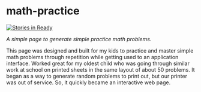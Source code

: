 # math-practice
[![Stories in Ready](https://badge.waffle.io/jasonhale/math-practice.svg?label=ready&title=Ready)](http://waffle.io/jasonhale/math-practice)

*A simple page to generate simple practice math problems.*

This page was designed and built for my kids to practice and master simple math problems through repetition while getting used to an application interface. Worked great for my oldest child who was going through similar work at school on printed sheets in the same layout of about 50 problems. It began as a way to generate random problems to print out, but our printer was out of service. So, it quickly became an interactive web page.

